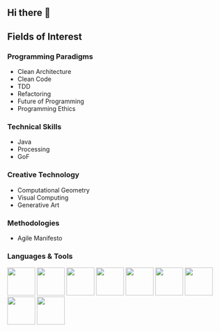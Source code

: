 ## Hi there 👋

## Fields of Interest

### Programming Paradigms
* Clean Architecture
* Clean Code
* TDD
* Refactoring
* Future of Programming
* Programming Ethics

### Technical Skills
* Java
* Processing
* GoF

### Creative Technology
* Computational Geometry
* Visual Computing
* Generative Art

### Methodologies
* Agile Manifesto

### Languages & Tools
<p align="left">
  <img src="https://cdn.jsdelivr.net/gh/devicons/devicon@latest/icons/java/java-original.svg" width="64" height="64" />
  <img src="https://cdn.jsdelivr.net/gh/devicons/devicon@latest/icons/processing/processing-original.svg" width="64" height="64" />
  <img src="https://cdn.jsdelivr.net/gh/devicons/devicon@latest/icons/p5js/p5js-original.svg" width="64" height="64" />
  <img src="https://cdn.jsdelivr.net/gh/devicons/devicon@latest/icons/maven/maven-original.svg" width="64" height="64" />
  <img src="https://cdn.jsdelivr.net/gh/devicons/devicon@latest/icons/eclipse/eclipse-original.svg" width="64" height="64" />
  <img src="https://cdn.jsdelivr.net/gh/devicons/devicon@latest/icons/git/git-original.svg" width="64" height="64" />
  <img src="https://cdn.jsdelivr.net/gh/devicons/devicon@latest/icons/github/github-original.svg" width="64" height="64" />
  <img src="https://cdn.jsdelivr.net/gh/devicons/devicon@latest/icons/inkscape/inkscape-original.svg" width="64" height="64" />
  <img src="https://cdn.jsdelivr.net/gh/devicons/devicon@latest/icons/blender/blender-original.svg" width="64" height="64" />
</p>

<!--
**ArtifactForms/ArtifactForms** is a ✨ _special_ ✨ repository because its `README.md` (this file) appears on your GitHub profile.

Here are some ideas to get you started:

- 🔭 I’m currently working on ...
- 🌱 I’m currently learning ...
- 👯 I’m looking to collaborate on ...
- 🤔 I’m looking for help with ...
- 💬 Ask me about ...
- 📫 How to reach me: ...
- 😄 Pronouns: ...
- ⚡ Fun fact: ...
-->
